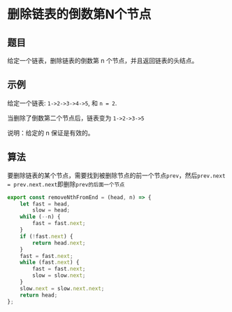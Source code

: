 # 删除链表的倒数第N个节点

## 题目

给定一个链表，删除链表的倒数第 n 个节点，并且返回链表的头结点。

## 示例

给定一个链表: `1->2->3->4->5`, 和 `n = 2`.

当删除了倒数第二个节点后，链表变为 `1->2->3->5`

说明：给定的 n 保证是有效的。

## 算法

要删除链表的某个节点，需要找到被删除节点的前一个节点`prev`，然后`prev.next = prev.next.next`即删除`prev的后面一个节点`

```js
export const removeNthFromEnd = (head, n) => {
	let fast = head,
		slow = head;
	while (--n) {
		fast = fast.next;
	}
	if (!fast.next) {
		return head.next;
	}
	fast = fast.next;
	while (fast.next) {
		fast = fast.next;
		slow = slow.next;
	}
	slow.next = slow.next.next;
	return head;
};
```